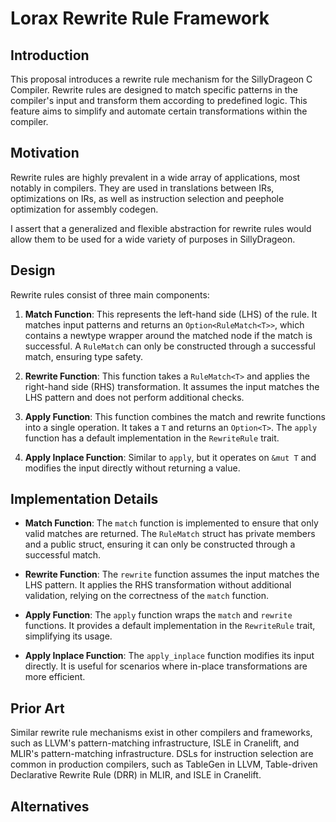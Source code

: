 # Lorax Rewrite Rule Framework

## Introduction

This proposal introduces a rewrite rule mechanism for the SillyDrageon C Compiler. Rewrite rules are designed to match specific patterns in the compiler's input and transform them according to predefined logic. This feature aims to simplify and automate certain transformations within the compiler.

## Motivation

Rewrite rules are highly prevalent in a wide array of applications, most notably in compilers. They are used in translations between IRs, optimizations on IRs, as well as instruction selection and peephole optimization for assembly codegen.

I assert that a generalized and flexible abstraction for rewrite rules would allow them to be used for a wide variety of purposes in SillyDrageon.

## Design

Rewrite rules consist of three main components:

1. **Match Function**: This represents the left-hand side (LHS) of the rule. It matches input patterns and returns an `Option<RuleMatch<T>>`, which contains a newtype wrapper around the matched node if the match is successful. A `RuleMatch` can only be constructed through a successful match, ensuring type safety.

2. **Rewrite Function**: This function takes a `RuleMatch<T>` and applies the right-hand side (RHS) transformation. It assumes the input matches the LHS pattern and does not perform additional checks.

3. **Apply Function**: This function combines the match and rewrite functions into a single operation. It takes a `T` and returns an `Option<T>`. The `apply` function has a default implementation in the `RewriteRule` trait.

4. **Apply Inplace Function**: Similar to `apply`, but it operates on `&mut T` and modifies the input directly without returning a value.

## Implementation Details

- **Match Function**: The `match` function is implemented to ensure that only valid matches are returned. The `RuleMatch` struct has private members and a public struct, ensuring it can only be constructed through a successful match.

- **Rewrite Function**: The `rewrite` function assumes the input matches the LHS pattern. It applies the RHS transformation without additional validation, relying on the correctness of the `match` function.

- **Apply Function**: The `apply` function wraps the `match` and `rewrite` functions. It provides a default implementation in the `RewriteRule` trait, simplifying its usage.

- **Apply Inplace Function**: The `apply_inplace` function modifies its input directly. It is useful for scenarios where in-place transformations are more efficient.

## Prior Art

Similar rewrite rule mechanisms exist in other compilers and frameworks, such as LLVM's pattern-matching infrastructure, ISLE in Cranelift, and MLIR's pattern-matching infrastructure. DSLs for instruction selection are common in production compilers, such as TableGen in LLVM, Table-driven Declarative Rewrite Rule (DRR) in MLIR, and ISLE in Cranelift.

## Alternatives

